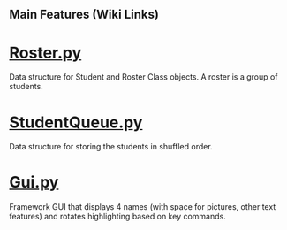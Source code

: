 ## Main Features (Wiki Links)
# [Roster.py](https://github.com/ryangurn/group1/wiki/Roster-(Class))
Data structure for Student and Roster Class objects. A roster is a group of students. 

# [StudentQueue.py](https://github.com/ryangurn/group1/wiki/StudentQueue-(Class))
Data structure for storing the students in shuffled order. 

# [Gui.py](https://github.com/ryangurn/group1/wiki/Gui-(Class))
Framework GUI that displays 4 names (with space for pictures, other text features) and rotates highlighting based on key commands.
